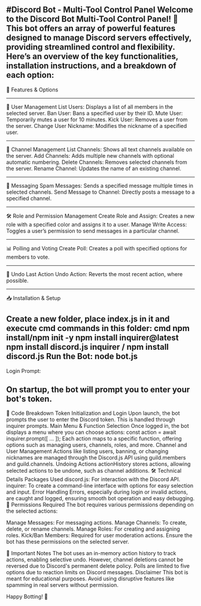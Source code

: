#Discord Bot - Multi-Tool Control Panel
Welcome to the Discord Bot Multi-Tool Control Panel! 🎉 This bot offers an array of powerful features designed to manage Discord servers effectively, providing streamlined control and flexibility. Here’s an overview of the key functionalities, installation instructions, and a breakdown of each option:
-----
🚀 Features & Options
____
🤖 User Management
List Users: Displays a list of all members in the selected server.
Ban User: Bans a specified user by their ID.
Mute User: Temporarily mutes a user for 10 minutes.
Kick User: Removes a user from the server.
Change User Nickname: Modifies the nickname of a specified user.
____
📁 Channel Management
List Channels: Shows all text channels available on the server.
Add Channels: Adds multiple new channels with optional automatic numbering.
Delete Channels: Removes selected channels from the server.
Rename Channel: Updates the name of an existing channel.
____
💬 Messaging
Spam Messages: Sends a specified message multiple times in selected channels.
Send Message to Channel: Directly posts a message to a specified channel.
____
🛠️ Role and Permission Management
Create Role and Assign: Creates a new role with a specified color and assigns it to a user.
Manage Write Access: Toggles a user’s permission to send messages in a particular channel.
____
📊 Polling and Voting
Create Poll: Creates a poll with specified options for members to vote.
____
🔄 Undo Last Action
Undo Action: Reverts the most recent action, where possible.
____


📥 Installation & Setup

Create a new folder, place index.js in it and execute cmd commands in this folder:
cmd
npm install/npm init -y
npm install inquirer@latest
npm install discord.js inquirer / npm install discord.js
Run the Bot:
node bot.js
----
Login Prompt:

On startup, the bot will prompt you to enter your bot's token.
----
📝 Code Breakdown
Token Initialization and Login
Upon launch, the bot prompts the user to enter the Discord token. This is handled through inquirer prompts.
Main Menu & Function Selection
Once logged in, the bot displays a menu where you can choose actions:
const action = await inquirer.prompt([ ... ]);
Each action maps to a specific function, offering options such as managing users, channels, roles, and more.
Channel and User Management
Actions like listing users, banning, or changing nicknames are managed through the Discord.js API using guild.members and guild.channels.
Undoing Actions
actionHistory stores actions, allowing selected actions to be undone, such as channel additions.
🛠 Technical Details
Packages Used
discord.js: For interaction with the Discord API.
inquirer: To create a command-line interface with options for easy selection and input.
Error Handling
Errors, especially during login or invalid actions, are caught and logged, ensuring smooth bot operation and easy debugging.
🔑 Permissions Required
The bot requires various permissions depending on the selected actions:

Manage Messages: For messaging actions.
Manage Channels: To create, delete, or rename channels.
Manage Roles: For creating and assigning roles.
Kick/Ban Members: Required for user moderation actions.
Ensure the bot has these permissions on the selected server.

📝 Important Notes
The bot uses an in-memory action history to track actions, enabling selective undo. However, channel deletions cannot be reversed due to Discord's permanent delete policy.
Polls are limited to five options due to reaction limits on Discord messages.
Disclaimer
This bot is meant for educational purposes. Avoid using disruptive features like spamming in real servers without permission.

Happy Botting! 🚀
